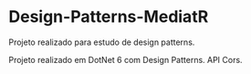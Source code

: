 # Design-Patterns-MediatR
Projeto realizado para estudo de design patterns.

Projeto realizado em DotNet 6 com Design Patterns. API Cors.